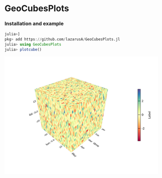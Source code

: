 # GeoCubesPlots

### Installation and example
```julia
julia>]
pkg> add https://github.com/lazarusA/GeoCubesPlots.jl
julia> using GeoCubesPlots
julia> plotcube()
```
![cubePlot.png](imgs/cubePlot.png)
